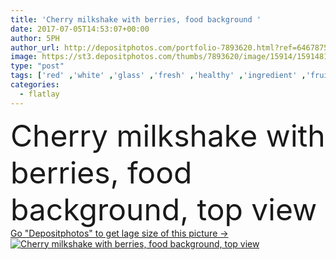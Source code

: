 ```yaml
---
title: 'Cherry milkshake with berries, food background '
date: 2017-07-05T14:53:07+00:00
author: 5PH
author_url: http://depositphotos.com/portfolio-7893620.html?ref=64678756
image: https://st3.depositphotos.com/thumbs/7893620/image/15914/159148198/api_thumb_450.jpg?forcejpeg=true
type: "post"
tags: ['red' ,'white' ,'glass' ,'fresh' ,'healthy' ,'ingredient' ,'fruit' ,'sweet' ,'black' ,'drink' ,'cherry' ,'gray' ,'cold' ,'pink' ,'cool' ,'beverage' ,'milk' ,'dairy' ,'juice' ,'cocktail' ,'straw' ,'berries' ,'milky' ,'yogurt' ,'milkshake' ,'smoothies' ,'top view' ,'food background' ,'flatlay' ]
categories: 
  - flatlay
---
```

<div aling="center">
            <font size="60"> Cherry milkshake with berries, food background, top view</font>   
</div>
<div>
    <a href='https://depositphotos.com/159148198/stock-photo-cherry-milkshake-with-berries-food.html?ref=64678756' target=_blank > Go "Depositphotos" to get lage size of this picture ->
        <img href='https://depositphotos.com/159148198/stock-photo-cherry-milkshake-with-berries-food.html?ref=64678756' src='https://st3.depositphotos.com/7893620/15914/i/950/depositphotos_159148198-stock-photo-cherry-milkshake-with-berries-food.jpg?forcejpeg=true' alt='Cherry milkshake with berries, food background, top view' >
    </a>
</div>
